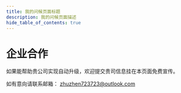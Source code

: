 ```yaml
---
title: 我的问候页面标题
description: 我的问候页面描述
hide_table_of_contents: true
---
```


# 企业合作

如果能帮助贵公司实现自动升级，欢迎提交贵司信息挂在本页面免费宣传。

如有意向请联系邮箱： zhuzhen723723@outlook.com